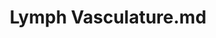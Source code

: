 ---
title: Lymph Vasculature.md
release_version: v1.2
model_type: asct-b
description: "[Anatomical Structures, Cell Types, plus Biomarkers (ASCT+B) tables](https://hubmapconsortium.github.io/ccf/pages/ccf-anatomical-structures.html) aim to capture the nested *part_of* structure of anatomical human body parts, the typology of cells, and biomarkers used to identify cell types. The tables are authored and reviewed by an international team of experts.
"
creators: 
  - 0000-0002-6300-1647
  - 0000-0003-1361-7109
  - 0000-0003-0834-8274
project_leads: 
  - 0000-0002-3321-6137
reviewers: 
  - 0000-0002-2597-881X
  - 0000-0001-7655-4833
creation_date:  2022-05-06 
license: CC BY 4.0
publisher:  HuBMAP 
funder:  National Institutes of Health 
award_number:  OT2OD026671 
hubmap_id:  HBM577.JGGH.294 
datatable: asct-b_vh_lymph_vasculature.csv
doi: https://doi.org/10.48539/HBM577.JGGH.294
---